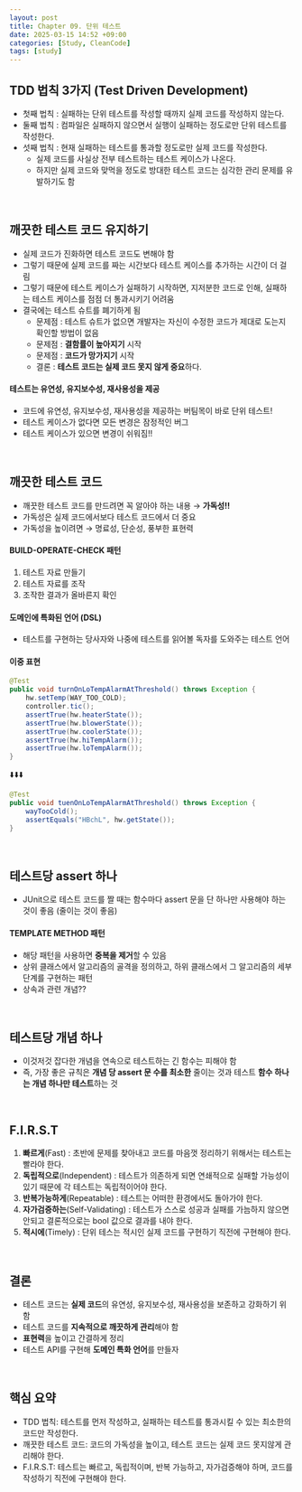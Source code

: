```yaml
---
layout: post
title: Chapter 09. 단위 테스트
date: 2025-03-15 14:52 +09:00
categories: [Study, CleanCode]
tags: [study]     
---
```


## TDD 법칙 3가지 (Test Driven Development)

- 첫째 법칙 : 실패하는 단위 테스트를 작성할 때까지 실제 코드를 작성하지 않는다.
- 둘째 법칙 : 컴파일은 실패하지 않으면서 실행이 실패하는 정도로만 단위 테스트를 작성한다.
- 섯째 법칙 : 현재 실패하는 테스트를 통과할 정도로만 실제 코드를 작성한다.
  - 실제 코드를 사실상 전부 테스트하는 테스트 케이스가 나온다.
  - 하지만 실제 코드와 맞먹을 정도로 방대한 테스트 코드는 심각한 관리 문제를 유발하기도 함

<br>

## 깨끗한 테스트 코드 유지하기

- 실제 코드가 진화하면 테스트 코드도 변해야 함
- 그렇기 때문에 실제 코드를 짜는 시간보다 테스트 케이스를 추가하는 시간이 더 걸림
- 그렇기 때문에 테스트 케이스가 실패하기 시작하면, 지저분한 코드로 인해, 실패하는 테스트 케이스를 점점 더 통과시키기 어려움
- 결국에는 테스트 슈트를 폐기하게 됨
  - 문제점 : 테스트 슈트가 없으면 개발자는 자신이 수정한 코드가 제대로 도는지 확인할 방법이 없음
  - 문제점 : **결함률이 높아지기** 시작
  - 문제점 : **코드가 망가지기** 시작
  - 결론 : **테스트 코드는 실제 코드 못지 않게 중요**하다.

#### 테스트는 유연성, 유지보수성, 재사용성을 제공

- 코드에 유연성, 유지보수성, 재사용성을 제공하는 버팀목이 바로 단위 테스트!
- 테스트 케이스가 없다면 모든 변경은 잠정적인 버그
- 테스트 케이스가 있으면 변경이 쉬워짐!!

<br>

## 깨끗한 테스트 코드

- 깨끗한 테스트 코드를 만드려면 꼭 알아야 하는 내용 → **가독성!!**
- 가독성은 실제 코드에서보다 테스트 코드에서 더 중요
- 가독성을 높이려면 → 명료성, 단순성, 풍부한 표현력

#### BUILD-OPERATE-CHECK 패턴

1. 테스트 자료 만들기
2. 테스트 자료를 조작
3. 조작한 결과가 올바른지 확인

#### 도메인에 특화된 언어 (DSL)

- 테스트를 구현하는 당사자와 나중에 테스트를 읽어볼 독자를 도와주는 테스트 언어

#### 이중 표현

```java
@Test
public void turnOnLoTempAlarmAtThreshold() throws Exception {
    hw.setTemp(WAY_TOO_COLD);
    controller.tic();
    assertTrue(hw.heaterState());
    assertTrue(hw.blowerState());
    assertTrue(hw.coolerState());
    assertTrue(hw.hiTempAlarm());
    assertTrue(hw.loTempAlarm());
}
```

⬇️⬇️⬇️

```java
@Test
public void tuenOnLoTempAlarmAtThreshold() throws Exception {
    wayTooCold();
    assertEquals("HBchL", hw.getState());
}
```

<br>

## 테스트당 assert 하나

- JUnit으로 테스트 코드를 짤 때는 함수마다 assert 문을 단 하나만 사용해야 하는 것이 좋음 (줄이는 것이 좋음)


#### TEMPLATE METHOD 패턴

- 해당 패턴을 사용하면 **중복을 제거**할 수 있음
- 상위 클래스에서 알고리즘의 골격을 정의하고, 하위 클래스에서 그 알고리즘의 세부 단계를 구현하는 패턴
- 상속과 관련 개념??

<br>

## 테스트당 개념 하나

- 이것저것 잡다한 개념을 연속으로 테스트하는 긴 함수는 피해야 함
- 즉, 가장 좋은 규칙은 **개념 당 assert 문 수를 최소한** 줄이는 것과 테스트 **함수 하나는 개념 하나만 테스트**하는 것

<br>

## F.I.R.S.T

1. **빠르게**(Fast) : 초반에 문제를 찾아내고 코드를 마음껏 정리하기 위해서는 테스트는 빨라야 한다.
2. **독립적으로**(Independent) : 테스트가 의존하게 되면 연쇄적으로 실패할 가능성이 있기 때문에 각 테스트는 독립적이어야 한다.
3. **반복가능하게**(Repeatable) : 테스트는 어떠한 환경에서도 돌아가야 한다.
4. **자가검증하는**(Self-Validating) : 테스트가 스스로 성공과 실패를 가늠하지 않으면 안되고 결론적으로는 bool 값으로 결과를 내야 한다.
5. **적시에**(Timely) : 단위 테스는 적시인 실제 코드를 구현하기 직전에 구현해야 한다.

<br>

## 결론
- 테스트 코드는 **실제 코드**의 유연성, 유지보수성, 재사용성을 보존하고 강화하기 위함
- 테스트 코드를 **지속적으로 깨끗하게 관리**해야 함
- **표현력**을 높이고 간결하게 정리
- 테스트 API를 구현해 **도메인 특화 언어**를 만들자

<br>

## 핵심 요약
- TDD 법칙: 테스트를 먼저 작성하고, 실패하는 테스트를 통과시킬 수 있는 최소한의 코드만 작성한다.
- 깨끗한 테스트 코드: 코드의 가독성을 높이고, 테스트 코드는 실제 코드 못지않게 관리해야 한다.
- F.I.R.S.T: 테스트는 빠르고, 독립적이며, 반복 가능하고, 자가검증해야 하며, 코드를 작성하기 직전에 구현해야 한다.